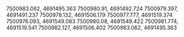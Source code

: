 7500983.062,
4691495.363
7500980.91,
4691492.724
7500979.397,
4691491.237
7500978.132,
4691506.179
7500977.777,
4691519.374
7500976.093,
4691549.083
7500980.08,
4691549.422
7500981.774,
4691519.541
7500982.127,
4691506.402
7500983.062,
4691495.363
